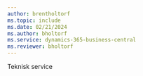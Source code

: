 ```yaml
---
author: brentholtorf
ms.topic: include
ms.date: 02/21/2024
ms.author: bholtorf
ms.service: dynamics-365-business-central
ms.reviewer: bholtorf
---
```


Teknisk service